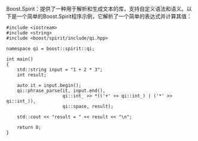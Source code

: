 Boost.Spirit：提供了一种用于解析和生成文本的库，支持自定义语法和语义。以下是一个简单的Boost.Spirit程序示例，它解析了一个简单的表达式并计算其值：

```
#include <iostream>
#include <string>
#include <boost/spirit/include/qi.hpp>

namespace qi = boost::spirit::qi;

int main()
{
    std::string input = "1 + 2 * 3";
    int result;

    auto it = input.begin();
    qi::phrase_parse(it, input.end(),
                     qi::int_ >> *(('+' >> qi::int_) | ('*' >> qi::int_)),
                     qi::space, result);

    std::cout << "result = " << result << "\n";

    return 0;
}
```